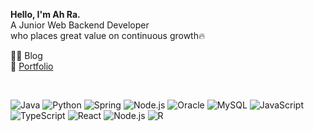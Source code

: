 **Hello, I'm Ah Ra.**
<br />
A Junior Web Backend Developer <br/>
who places great value on continuous growth🔥
<br />

✍🏻 Blog <br/>
💼 [Portfolio](https://www.notion.so/ooz34/a7c7e4da7eed4208844d2ac489461ad3?pvs=4/) <br/>

<br/>

![Java](https://img.shields.io/badge/-Java\-white?style=flat-square&logo=java&logoColor=ffffff&color=007396)
![Python](https://img.shields.io/badge/-Python-white?style=flat-square&logo=python&logoColor=ffffff&color=3776AB)
![Spring](https://img.shields.io/badge/-Spring-white?style=flat-square&logo=spring&logoColor=ffffff&color=6DB33F)
![Node.js](https://img.shields.io/badge/-Node.js-white?style=flat-square&logo=node.js&logoColor=ffffff&color=339933)
![Oracle](https://img.shields.io/badge/-Oracle-white?style=flat-square&logo=oracle&logoColor=ffffff&color=F80000)
![MySQL](https://img.shields.io/badge/-MySQL-white?style=flat-square&logo=mysql&logoColor=ffffff&color=4479A1)
![JavaScript](https://img.shields.io/badge/-JavaScript-white?style=flat-square&logo=javascript&logoColor=ffffff&color=f0db4f)
![TypeScript](https://img.shields.io/badge/-TypeScript-white?style=flat-square&logo=typescript&logoColor=ffffff&color=007acc)
![React](https://img.shields.io/badge/-React-white?style=flat-square&logo=react&logoColor=ffffff&color=61DBFB)
![Node.js](https://img.shields.io/badge/-Node.js-white?style=flat-square&logo=javascript&logoColor=ffffff&color=3C873A)
![R](https://img.shields.io/badge/-R-white?style=flat-square&logo=r&logoColor=ffffff&color=276DC3)

